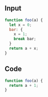 
## Input

```javascript
function foo(a) {
  let x = 0;
  bar: {
    x = 1;
    break bar;
  }
  return a + x;
}

```

## Code

```javascript
function foo(a) {
  return a + 1;
}

```
      